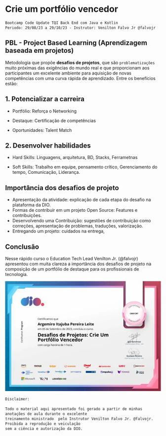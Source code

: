 # Crie um portfólio vencedor
```
Bootcamp Code Update TQI Back End com Java e Kotlin
Periodo: 29/08/23 a 29/10/23 - Instrutor: Venilton Falvo Jr @falvojr
```
## PBL - Project Based Learning (Aprendizagem baseada em projetos)

Metodologia que propõe **desafios de projetos**, que são `problematizações` muito próximas das exigências do mundo real e que proporcionam aos participantes um excelente ambiente para aquisição de novas competências com uma curva rápida de aprendizado. Entre os benefícios estão:

## 1. Potencializar a carreira

- Portfólio: Reforça o Networking

- Destaque: Certificação de competências

- Oportunidades: Talent Match

## 2. Desenvolver habilidades

- Hard Skills: Linguagens, arquitetura, BD, Stacks, Ferrametnas

- Soft Skills: Trabalho em equipe, pensamento crítico, Gerenciamento do tempo, Comunicação, Liderança.

## Importância dos desafios de projeto

- Apresentação da atividade: explicação de cada etapa do desafio na plataforma da DIO.
- Formas de contribuir em um projeto Open Source: Features e contribuições.
- Desenvolvendo uma Contribuição: sugestões de contribuição como correções, apresentação de problemas, traduções, valorização.
- Entregando um projeto: cuidados na entrega, 

## Conclusão

Nesse rápido curso o Education Tech Lead Venilton Jr. (@falvojr) apresentou com muita clareza a importância dos desafios de projeto na composição de um portfólio de destaque para os profissionais de tecnologia.

![Certificado](../img/m2-certificadoPortfolioVencedor.png)

```
Disclaimer:

Todo o material aqui apresentado foi gerado a partir de minhas anotações de aula durante o excelente
treinamento ministrado  pelo Instrutor Venilton Falvo Jr. @falvojr. Proibida a reprodução e veiculação
sem a ciência e autorização da DIO.
```




